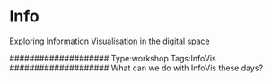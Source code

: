 # Info

Exploring Information Visualisation in the digital space

####################
Type:workshop
Tags:InfoVis
####################
What can we do with InfoVis these days?
